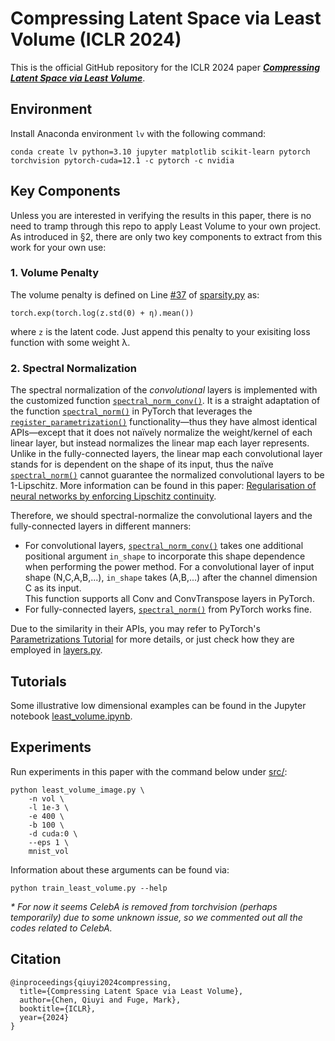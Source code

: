 # Compressing Latent Space via Least Volume (ICLR 2024)

This is the official GitHub repository for the ICLR 2024 paper [**_Compressing Latent Space via Least Volume_**](https://openreview.net/forum?id=jFJPd9kIiF&noteId=jFJPd9kIiF).


## Environment
Install Anaconda environment `lv` with the following command:
```
conda create lv python=3.10 jupyter matplotlib scikit-learn pytorch torchvision pytorch-cuda=12.1 -c pytorch -c nvidia
```

## Key Components

Unless you are interested in verifying the results in this paper, there is no need to tramp through this repo to apply Least Volume to your own project. As introduced in §2, there are only two key components to extract from this work for your own use:

### 1. Volume Penalty
The volume penalty is defined on Line [#37](./src/model/sparsity.py#L37) of [sparsity.py](./src/model/sparsity.py) as:
```
torch.exp(torch.log(z.std(0) + η).mean())
```
where `z` is the latent code. Just append this penalty to your exisiting loss function with some weight λ.


### 2. Spectral Normalization
The spectral normalization of the _convolutional_ layers is implemented with the customized function [`spectral_norm_conv()`](./src/model/utils/parametrization.py#L94). It is a straight adaptation of the function [`spectral_norm()`](https://pytorch.org/docs/stable/generated/torch.nn.utils.parametrizations.spectral_norm.html) in PyTorch that leverages the [`register_parametrization()`](https://pytorch.org/docs/stable/generated/torch.nn.utils.parametrize.register_parametrization.html) functionality―thus they have almost identical APIs―except that it does not naïvely normalize the weight/kernel of each linear layer, but instead normalizes the linear map each layer represents. Unlike in the fully-connected layers, the linear map each convolutional layer stands for is dependent on the shape of its input, thus the naïve [`spectral_norm()`](https://pytorch.org/docs/stable/generated/torch.nn.utils.parametrizations.spectral_norm.html) cannot guarantee the normalized convolutional layers to be 1-Lipschitz. 
More information can be found in this paper: [Regularisation of neural networks by enforcing Lipschitz continuity](https://doi.org/10.1007/s10994-020-05929-w).

Therefore, we should spectral-normalize the convolutional layers and the fully-connected layers in different manners:
* For convolutional layers, [`spectral_norm_conv()`](./src/model/utils/parametrization.py#L94) takes one additional positional argument `in_shape` to incorporate this shape dependence when performing the power method. For a convolutional layer of input shape (N,C,A,B,...), `in_shape` takes (A,B,...) after the channel dimension C as its input.   
This function supports all Conv and ConvTranspose layers in PyTorch.
* For fully-connected layers, [`spectral_norm()`](https://pytorch.org/docs/stable/generated/torch.nn.utils.parametrizations.spectral_norm.html) from PyTorch works fine.

Due to the similarity in their APIs, you may refer to PyTorch's [Parametrizations Tutorial](https://pytorch.org/tutorials/intermediate/parametrizations.html) for more details, or just check how they are employed in [layers.py](./src/model/layers.py#L80).

## Tutorials

Some illustrative low dimensional examples can be found in the Jupyter notebook [least_volume.ipynb](./notebook/least_volume.ipynb).

## Experiments
Run experiments in this paper with the command below under [src/](./src/):
```
python least_volume_image.py \
    -n vol \
    -l 1e-3 \
    -e 400 \
    -b 100 \
    -d cuda:0 \
    --eps 1 \ 
    mnist_vol
```
Information about these arguments can be found via:
```
python train_least_volume.py --help
```
_\* For now it seems CelebA is removed from torchvision (perhaps temporarily) due to some unknown issue, so we commented out all the codes related to CelebA._


## Citation
```
@inproceedings{qiuyi2024compressing,
  title={Compressing Latent Space via Least Volume},
  author={Chen, Qiuyi and Fuge, Mark},
  booktitle={ICLR},
  year={2024}
}
```